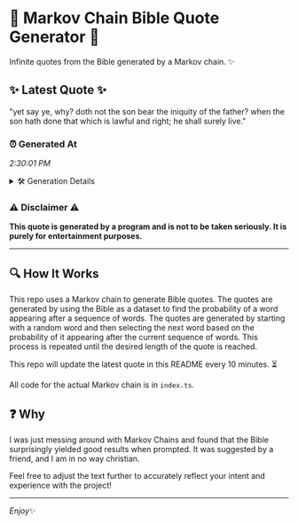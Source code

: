# 📖 Markov Chain Bible Quote Generator 📖

Infinite quotes from the Bible generated by a Markov chain. ✨

## ✨ Latest Quote ✨
"yet say ye, why? doth not the son bear the iniquity of the father? when the son hath done that which is lawful and right; he shall surely live."

### ⏰ Generated At
*2:30:01 PM*

<details>
    <summary>🛠️ Generation Details</summary>
    <p>
        <strong>🌱 Seed:</strong> yet<br>
        <strong>🔄 Iterations:</strong> 28<br>
        <strong>📜 Context History:</strong><br>[ yet ]: say<br>[ yet, say ]: ye,<br>[ yet, say, ye, ]: why?<br>[ yet, say, ye,, why? ]: doth<br>[ yet, say, ye,, why?, doth ]: not<br>[ yet, say, ye,, why?, doth, not ]: the<br>[ say, ye,, why?, doth, not, the ]: son<br>[ ye,, why?, doth, not, the, son ]: bear<br>[ why?, doth, not, the, son, bear ]: the<br>[ doth, not, the, son, bear, the ]: iniquity<br>[ not, the, son, bear, the, iniquity ]: of<br>[ the, son, bear, the, iniquity, of ]: the<br>[ son, bear, the, iniquity, of, the ]: father?<br>[ bear, the, iniquity, of, the, father? ]: when<br>[ the, iniquity, of, the, father?, when ]: the<br>[ iniquity, of, the, father?, when, the ]: son<br>[ of, the, father?, when, the, son ]: hath<br>[ the, father?, when, the, son, hath ]: done<br>[ father?, when, the, son, hath, done ]: that<br>[ when, the, son, hath, done, that ]: which<br>[ the, son, hath, done, that, which ]: is<br>[ son, hath, done, that, which, is ]: lawful<br>[ hath, done, that, which, is, lawful ]: and<br>[ done, that, which, is, lawful, and ]: right;<br>[ that, which, is, lawful, and, right; ]: he<br>[ which, is, lawful, and, right;, he ]: shall<br>[ is, lawful, and, right;, he, shall ]: surely<br>[ lawful, and, right;, he, shall, surely ]: live.<br>
    </p>
</details>

### ⚠️ Disclaimer ⚠️
**This quote is generated by a program and is not to be taken seriously. It is purely for entertainment purposes.**

---

## 🔍 How It Works

This repo uses a Markov chain to generate Bible quotes. The quotes are generated by using the Bible as a dataset to find the probability of a word appearing after a sequence of words. The quotes are generated by starting with a random word and then selecting the next word based on the probability of it appearing after the current sequence of words. This process is repeated until the desired length of the quote is reached.

This repo will update the latest quote in this README every 10 minutes. ⏳

All code for the actual Markov chain is in `index.ts`.

## ❓ Why

I was just messing around with Markov Chains and found that the Bible surprisingly yielded good results when prompted. 
It was suggested by a friend, and I am in no way christian.

Feel free to adjust the text further to accurately reflect your intent and experience with the project!

---

*Enjoy*✨
